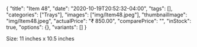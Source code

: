 {
    "title": "Item 48",
    "date": "2020-10-19T20:52:32-04:00",
    "tags": [],
    "categories": ["Trays"],
    "images": ["img/Item48.jpeg"],
    "thumbnailImage": "img/Item48.jpeg",
    "actualPrice": "₹ 850.00",
    "comparePrice": "",
    "inStock": true,
    "options": {},
    "variants": []
}


Size: 11 inches x 10.5 inches